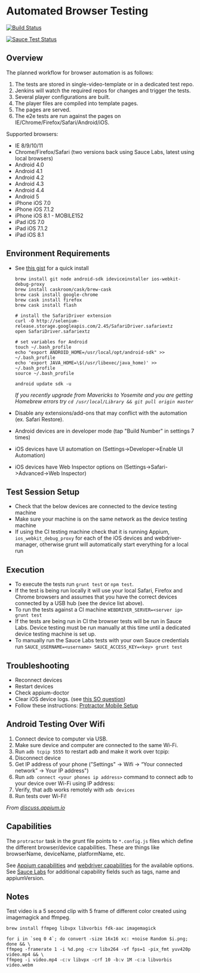 
# Automated Browser Testing
[![Build Status](https://travis-ci.org/forbesjo/browser-testing.svg?branch=master)](https://travis-ci.org/forbesjo/browser-testing)

[![Sauce Test Status](https://saucelabs.com/browser-matrix/forbesjo-vjs.svg)](https://saucelabs.com/u/forbesjo-vjs)

## Overview
The planned workflow for browser automation is as follows:

1. The tests are stored in single-video-template or in a dedicated test repo.
1. Jenkins will watch the required repos for changes and trigger the tests.
1. Several player configurations are built.
1. The player files are compiled into template pages.
1. The pages are served.
1. The e2e tests are run against the pages on IE/Chrome/Firefox/Safari/Android/iOS.

Supported browsers:
- IE 8/9/10/11
- Chrome/Firefox/Safari (two versions back using Sauce Labs, latest using local browsers)
- Android 4.0
- Android 4.1
- Android 4.2
- Android 4.3
- Android 4.4
- Android 5
- iPhone iOS 7.0
- iPhone iOS 7.1.2
- iPhone iOS 8.1 - MOBILE152
- iPad iOS 7.0
- iPad iOS 7.1.2
- iPad iOS 8.1

## Environment Requirements

- See [this gist](https://gist.githubusercontent.com/forbesjo/597958a2b8736a3a4858/raw/setup.sh) for a quick install

  ```
  brew install git node android-sdk ideviceinstaller ios-webkit-debug-proxy
  brew install caskroom/cask/brew-cask
  brew cask install google-chrome
  brew cask install firefox
  brew cask install flash
  
  # install the SafariDriver extension
  curl -O http://selenium-release.storage.googleapis.com/2.45/SafariDriver.safariextz
  open SafariDriver.safariextz
  
  # set variables for Android
  touch ~/.bash_profile
  echo "export ANDROID_HOME=/usr/local/opt/android-sdk" >> ~/.bash_profile
  echo 'export JAVA_HOME=\$(/usr/libexec/java_home)' >> ~/.bash_profile
  source ~/.bash_profile
  
  android update sdk -u
  ```
  
  _If you recently upgrade from Mavericks to Yosemite and you are getting Homebrew errors try `cd /usr/local/Library && git pull origin master`_
- Disable any extensions/add-ons that may conflict with the automation (ex. Safari Restore).
- Android devices are in developer mode (tap "Build Number" in settings 7 times)
- iOS devices have UI automation on (Settings->Developer->Enable UI Automation)
- iOS devices have Web Inspector options on (Settings->Safari->Advanced->Web Inspector)

## Test Session Setup
- Check that the below devices are connected to the device testing machine
- Make sure your machine is on the same network as the device testing machine
- If using the CI testing machine check that it is running Appium, `ios_webkit_debug_proxy` for each of the iOS devices and webdriver-manager, otherwise grunt will automatically start everything for a local run

## Execution
- To execute the tests run `grunt test` or `npm test`.
- If the test is being run locally it will use your local Safari, Firefox and Chrome browsers and assumes that you have the correct devices connected by a USB hub (see the device list above).
- To run the tests against a CI machine `WEBDRIVER_SERVER=<server ip> grunt test`
- If the tests are being run in CI the browser tests will be run in Sauce Labs. Device testing must be run manually at this time until a dedicated device testing machine is set up.
- To manually run the Sauce Labs tests with your own Sauce credentials run `SAUCE_USERNAME=<username> SAUCE_ACCESS_KEY=<key> grunt test`

## Troubleshooting
- Reconnect devices
- Restart devices
- Check appium-doctor
- Clear iOS device logs. (see [this SO question](http://stackoverflow.com/questions/8153098/unable-to-connect-iphone-3gsios-5-0-1-with-instruments-application/23561590#23561590))
- Follow these instructions: [Protractor Mobile Setup](https://github.com/angular/protractor/blob/master/docs/mobile-setup.md)

## Android Testing Over Wifi
1. Connect device to computer via USB.
2. Make sure device and computer are connected to the same Wi-Fi.
3. Run `adb tcpip 5555` to restart adb and make it work over tcpip:
4. Disconnect device
5. Get IP address of your phone ("Settings" -> Wifi -> “Your connected network” -> Your IP address")
6. Run `adb connect <your phones ip address>` command to connect adb to your device over Wi-Fi using IP address:
7. Verify, that adb works remotely with `adb devices`
8. Run tests over Wi-Fi!

_From [discuss.appium.io](https://discuss.appium.io/t/tutorial-how-to-run-tests-on-real-android-device-remotely-through-wi-fi/1135)_

## Capabilities
The `protractor` task in the grunt file points to `*.config.js` files which define the different browser/device capabilities. These are things like browserName, deviceName, platformName, etc.

See [Appium capabilities](http://appium.io/slate/en/master/?javascript#appium-server-capabilities) and [webdriver capabilities](https://code.google.com/p/selenium/wiki/DesiredCapabilities) for the available options.
See [Sauce Labs](https://docs.saucelabs.com/reference/test-configuration/) for additional capability fields such as tags, name and appiumVersion.

## Notes
Test video is a 5 second clip with 5 frame of different color created using imagemagick and ffmpeg.

    brew install ffmpeg libvpx libvorbis fdk-aac imagemagick

    for i in `seq 0 4`; do convert -size 16x16 xc: +noise Random $i.png; done && \
    ffmpeg -framerate 1 -i %d.png -c:v libx264 -vf fps=1 -pix_fmt yuv420p video.mp4 && \
    ffmpeg -i video.mp4 -c:v libvpx -crf 10 -b:v 1M -c:a libvorbis video.webm

